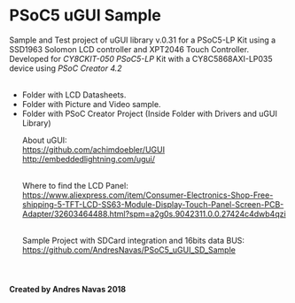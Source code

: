 # PSoC5 uGUI Sample

Sample and Test project of uGUI library v.0.31 for a PSoC5-LP Kit using a SSD1963 Solomon LCD controller and XPT2046 Touch Controller.
<br>
Developed for <i>CY8CKIT-050 PSoC5-LP</i> Kit with a CY8C5868AXI-LP035 device using <i>PSoC Creator 4.2</i>
<br>
<br>
- Folder with LCD Datasheets. <br>
- Folder with Picture and Video sample.<br>
- Folder with PSoC Creator Project (Inside Folder with Drivers and uGUI Library)
<br></p>
About uGUI:<br>
https://github.com/achimdoebler/UGUI <br>
http://embeddedlightning.com/ugui/ <br>
<br></p>
Where to find the LCD Panel:<br>
https://www.aliexpress.com/item/Consumer-Electronics-Shop-Free-shipping-5-TFT-LCD-SS63-Module-Display-Touch-Panel-Screen-PCB-Adapter/32603464488.html?spm=a2g0s.9042311.0.0.27424c4dwb4qzi <br>
<br></p>
Sample Project with SDCard integration and 16bits data BUS: <br>
https://github.com/AndresNavas/PSoC5_uGUI_SD_Sample <br>
<br><br>
<h4> Created by Andres Navas 2018
